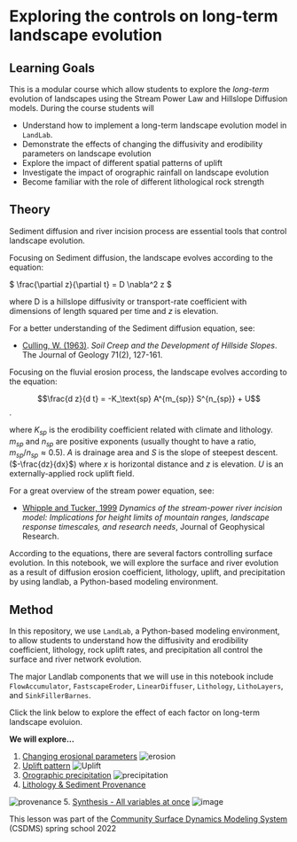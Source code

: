 # Exploring the controls on long-term landscape evolution 


## Learning Goals 

This is a modular course which allow students to explore the *long-term* evolution of landscapes using the Stream Power Law and Hillslope Diffusion models. During the course students will 

- Understand how to implement a long-term landscape evolution model in `LandLab`.
- Demonstrate the effects of changing the diffusivity and erodibility parameters on landscape evolution
- Explore the impact of different spatial patterns of uplift 
- Investigate the impact of orographic rainfall on landscape evolution
- Become familiar with the role of different lithological rock strength

## Theory

Sediment diffusion and river incision process are essential tools that control landscape evolution.

Focusing on Sediment diffusion, the landscape evolves according to the equation:

$ \frac{\partial z}{\partial t} = D \nabla^2 z $

where D is a hillslope diffusivity or transport-rate coefficient with dimensions of length squared per time and $z$ is elevation.

For a better understanding of the Sediment diffusion equation, see: 

- [Culling, W. (1963)](https://dx.doi.org/10.1086/626891). _Soil Creep and the Development of Hillside Slopes_. The Journal of Geology 71(2), 127-161.

Focusing on the fluvial erosion process, the landscape evolves according to the equation:

$$\frac{d z}{d t} = -K_\text{sp} A^{m_{sp}} S^{n_{sp}} + U$$.

where $K_{sp}$ is the erodibility coefficient related with climate and lithology. $m_{sp}$ and $n_{sp}$ are positive exponents (usually thought to have a ratio, $m_{sp}/n_{sp} \approx 0.5$). $A$ is drainage area and $S$ is the slope of steepest descent. ($-\frac{dz}{dx}$) where $x$ is horizontal distance and $z$ is elevation. $U$ is an externally-applied rock uplift field.

For a great overview of the stream power equation, see: 

- [Whipple and Tucker, 1999](https://agupubs.onlinelibrary.wiley.com/doi/10.1029/1999JB900120) _Dynamics of the stream-power river incision model: Implications for height limits of mountain ranges, landscape response timescales, and research needs_, Journal of Geophysical Research. 

According to the equations, there are several factors controlling surface evolution. In this notebook, we will explore the surface and river evolution as a result of diffusion erosion coefficient, lithology, uplift, and precipitation by using landlab, a Python-based modeling environment.


## Method

In this repository, we use `LandLab`, a Python-based modeling environment, to allow students to understand how the diffusivity and erodibility coefficient, lithology, rock uplift rates, and precipitation all control the surface and river network evolution. 

The major Landlab components that we will use in this notebook include `FlowAccumulator`, `FastscapeEroder`, `LinearDiffuser`, `Lithology`, `LithoLayers`, and `SinkFillerBarnes`.

Click the link below to explore the effect of each factor on long-term landscape evoluion.

**We will explore...**
1. [Changing erosional parameters](https://github.com/csdms-spring-school-2022/rock-water-uplift/blob/main/erosion.ipynb)
![erosion](https://user-images.githubusercontent.com/10188895/168962893-03150963-1759-4601-bba7-574ec03e5426.png)
3. [Uplift pattern](https://github.com/csdms-spring-school-2022/rock-water-uplift/blob/main/uplift.ipynb)
![Uplift](https://user-images.githubusercontent.com/10188895/168959615-c564009d-fa1b-4322-acc9-a19198c83070.png)
3. [Orographic precipitation](https://github.com/csdms-spring-school-2022/rock-water-uplift/blob/main/precipitation.ipynb)
![precipitation](https://user-images.githubusercontent.com/10188895/168962321-9f5f2707-e00d-4117-89d2-4c7ad59ad9dd.png)
4. [Lithology & Sediment Provenance](https://github.com/csdms-spring-school-2022/rock-water-uplift/blob/main/lithology.ipynb)

![provenance](https://user-images.githubusercontent.com/10188895/168963151-605ba3a3-6918-4540-8455-ffe421f8e5d5.png)
5. [Synthesis - All variables at once](https://github.com/csdms-spring-school-2022/rock-water-uplift/blob/main/synthesis.ipynb)
![image](https://user-images.githubusercontent.com/10188895/168928493-5319e647-3668-4463-be5d-b59788fa22fb.png)


This lesson was part of the [Community Surface Dynamics Modeling System ](https://csdms.colorado.edu)(CSDMS) spring school 2022

